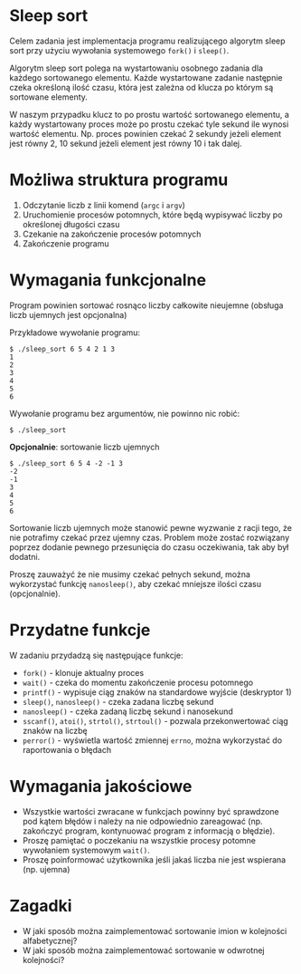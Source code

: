 # Sleep sort

Celem zadania jest implementacja programu realizującego algorytm
sleep sort przy użyciu wywołania systemowego `fork()` i `sleep()`.

Algorytm sleep sort polega na wystartowaniu osobnego zadania dla
każdego sortowanego elementu. Każde wystartowane zadanie następnie
czeka określoną ilość czasu, która jest zależna od klucza po którym
są sortowane elementy.

W naszym przypadku klucz to po prostu wartość sortowanego elementu, a
każdy wystartowany proces może po prostu czekać tyle sekund ile wynosi
wartość elementu. Np. proces powinien czekać 2 sekundy jeżeli element jest
równy 2, 10 sekund jeżeli element jest równy 10 i tak dalej.

# Możliwa struktura programu

1. Odczytanie liczb z linii komend (`argc` i `argv`)
2. Uruchomienie procesów potomnych, które będą wypisywać liczby po określonej długości czasu
3. Czekanie na zakończenie procesów potomnych
4. Zakończenie programu

# Wymagania funkcjonalne

Program powinien sortować rosnąco liczby całkowite nieujemne
(obsługa liczb ujemnych jest opcjonalna)

Przykładowe wywołanie programu:
```
$ ./sleep_sort 6 5 4 2 1 3
1
2
3
4
5
6
```

Wywołanie programu bez argumentów, nie powinno nic robić:
```
$ ./sleep_sort
```

**Opcjonalnie**: sortowanie liczb ujemnych
```
$ ./sleep_sort 6 5 4 -2 -1 3
-2
-1
3
4
5
6
```

Sortowanie liczb ujemnych może stanowić pewne wyzwanie z racji tego,
że nie potrafimy czekać przez ujemny czas. Problem może zostać rozwiązany
poprzez dodanie pewnego przesunięcia do czasu oczekiwania, tak aby był dodatni.

Proszę zauważyć że nie musimy czekać pełnych sekund, można wykorzystać
funkcję `nanosleep()`, aby czekać mniejsze ilości czasu (opcjonalnie).

# Przydatne funkcje

W zadaniu przydadzą się następujące funkcje:

- `fork()` - klonuje aktualny proces
- `wait()` - czeka do momentu zakończenie procesu potomnego
- `printf()` - wypisuje ciąg znaków na standardowe wyjście (deskryptor 1)
- `sleep()`, `nanosleep()` - czeka zadana liczbę sekund
- `nanosleep()` - czeka zadaną liczbę sekund i nanosekund
- `sscanf()`, `atoi()`, `strtol()`, `strtoul()` - pozwala przekonwertować ciąg znaków na liczbę
- `perror()` - wyświetla wartość zmiennej `errno`, można wykorzystać do raportowania o błędach

# Wymagania jakościowe

- Wszystkie wartości zwracane w funkcjach powinny być sprawdzone pod kątem błędów
i należy na nie odpowiednio zareagować (np. zakończyć program, kontynuować program
z informacją o błędzie).
- Proszę pamiętać o poczekaniu na wszystkie procesy potomne wywołaniem systemowym `wait()`.
- Proszę poinformować użytkownika jeśli jakaś liczba nie jest wspierana (np. ujemna)

# Zagadki

- W jaki sposób można zaimplementować sortowanie imion w kolejności alfabetycznej?
- W jaki sposób można zaimplementować sortowanie w odwrotnej kolejności?
